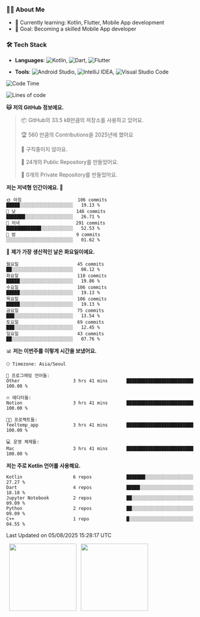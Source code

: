 ### 👨‍💻 About Me
- 🌱 Currently learning: Kotlin, Flutter, Mobile App development
- 🎯 Goal: Becoming a skilled Mobile App developer

### 🛠 Tech Stack
- **Languages**: ![Kotlin](https://img.shields.io/badge/Kotlin-0095D5?style=flat-square&logo=kotlin&logoColor=white), ![Dart](https://img.shields.io/badge/Dart-0175C2?style=flat-square&logo=dart&logoColor=white), ![Flutter](https://img.shields.io/badge/Flutter-02569B?style=flat-square&logo=flutter&logoColor=white)

- **Tools**:
![Android Studio](https://img.shields.io/badge/Android%20Studio-3DDC84?style=flat-square&logo=android-studio&logoColor=white), 
![IntelliJ IDEA](https://img.shields.io/badge/IntelliJ%20IDEA-000000?style=flat-square&logo=intellij-idea&logoColor=white), 
![Visual Studio Code](https://img.shields.io/badge/VS%20Code-007ACC?style=flat-square&logo=visual-studio-code&logoColor=white)

<!--START_SECTION:waka-->
![Code Time](http://img.shields.io/badge/Code%20Time-225%20hrs%2014%20mins-blue)

![Lines of code](https://img.shields.io/badge/%EC%A0%80%EB%8A%94%20%EC%97%AC%ED%83%9C%EA%B9%8C%EC%A7%80%20-304.8%20thousand%20%EC%A4%84%EC%9D%98%20%EC%BD%94%EB%93%9C%EB%A5%BC%20%EC%9E%91%EC%84%B1%ED%96%88%EC%96%B4%EC%9A%94.-blue)

**🐱 저의 GitHub 정보에요.** 

> 📦 GitHub의 33.5 kB만큼의 저장소를 사용하고 있어요. 
 > 
> 🏆 560 만큼의 Contributions을 2025년에 했어요
 > 
> 🚫 구직중이지 않아요.
 > 
> 📜 24개의 Public Repository를 만들었어요. 
 > 
> 🔑 0개의 Private Repository를 만들었어요. 
 > 
**저는 저녁형 인간이에요. 🦉** 

```text
🌞 아침                     106 commits         █████░░░░░░░░░░░░░░░░░░░░   19.13 % 
🌆 낮　                     148 commits         ███████░░░░░░░░░░░░░░░░░░   26.71 % 
🌃 저녁                     291 commits         █████████████░░░░░░░░░░░░   52.53 % 
🌙 밤　                     9 commits           ░░░░░░░░░░░░░░░░░░░░░░░░░   01.62 % 
```
📅 **제가 가장 생산적인 날은 화요일이에요.** 

```text
월요일                      45 commits          ██░░░░░░░░░░░░░░░░░░░░░░░   08.12 % 
화요일                      110 commits         █████░░░░░░░░░░░░░░░░░░░░   19.86 % 
수요일                      106 commits         █████░░░░░░░░░░░░░░░░░░░░   19.13 % 
목요일                      106 commits         █████░░░░░░░░░░░░░░░░░░░░   19.13 % 
금요일                      75 commits          ███░░░░░░░░░░░░░░░░░░░░░░   13.54 % 
토요일                      69 commits          ███░░░░░░░░░░░░░░░░░░░░░░   12.45 % 
일요일                      43 commits          ██░░░░░░░░░░░░░░░░░░░░░░░   07.76 % 
```


📊 **저는 이번주를 이렇게 시간을 보냈어요.** 

```text
🕑︎ Timezone: Asia/Seoul

💬 프로그래밍 언어들: 
Other                    3 hrs 41 mins       █████████████████████████   100.00 % 

🔥 에디터들: 
Notion                   3 hrs 41 mins       █████████████████████████   100.00 % 

🐱‍💻 프로젝트들: 
feeltemp_app             3 hrs 41 mins       █████████████████████████   100.00 % 

💻 운영 체제들: 
Mac                      3 hrs 41 mins       █████████████████████████   100.00 % 
```

**저는 주로 Kotlin 언어를 사용해요.** 

```text
Kotlin                   6 repos             ███████░░░░░░░░░░░░░░░░░░   27.27 % 
Dart                     4 repos             █████░░░░░░░░░░░░░░░░░░░░   18.18 % 
Jupyter Notebook         2 repos             ██░░░░░░░░░░░░░░░░░░░░░░░   09.09 % 
Python                   2 repos             ██░░░░░░░░░░░░░░░░░░░░░░░   09.09 % 
C++                      1 repo              █░░░░░░░░░░░░░░░░░░░░░░░░   04.55 % 
```




 Last Updated on 05/08/2025 15:28:17 UTC
<!--END_SECTION:waka-->

<p>
  <img height="180em" src="https://github-readme-stats.vercel.app/api?username=JongHyun070105&show_icons=true&include_all_commits=true&bg_color=0d1117&title_color=ffffff&text_color=c9d1d9&icon_color=79ff97">
  <img height="180em" src="https://github-readme-stats.vercel.app/api/top-langs/?username=JongHyun070105&layout=compact&langs_count=4&bg_color=0d1117&title_color=ffffff&text_color=c9d1d9&hide=php,jupyter%20notebook&hide_repo=EcoStep,mimir,git-session">
</p>
